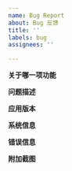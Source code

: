 ```yaml
---
name: Bug Report
about: Bug 反馈
title: ''
labels: bug
assignees: ''

---
```


<!-- 最好先在最新Beta版本中测试一下, 有些问题可能已经修复 -->

<!-- 请先确保您已在issues里搜索过相关问题, 避免重复 -->

<!-- 请先确保您已阅读过教程中对此功能的相关说明, 其中一些细节说明可能就能解决您的问题 -->

**关于哪一项功能**


**问题描述**
<!-- 如何重现此问题, 在哪个功能遇到的问题 -->


**应用版本**
<!-- 例如V2.0Beta3 -->


**系统信息**
<!-- 例如Windows10 x64 -->


**错误信息**
<!-- **请尽量填写, 这对于确定问题原因非常重要** -->
<!-- 大部分未知的错误会将异常抛出，可以复制错误信息，也可以截图附在下面 -->


**附加截图**
<!-- 可以使用图床并将链接以Markdown语法插入 -->
